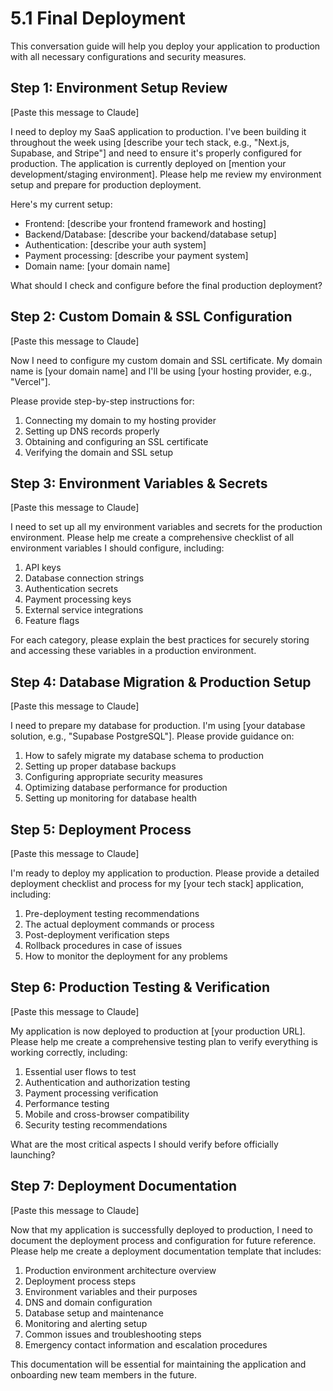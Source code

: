 # 5.1 Final Deployment

This conversation guide will help you deploy your application to production with all necessary configurations and security measures.

## Step 1: Environment Setup Review

[Paste this message to Claude]

I need to deploy my SaaS application to production. I've been building it throughout the week using [describe your tech stack, e.g., "Next.js, Supabase, and Stripe"] and need to ensure it's properly configured for production. The application is currently deployed on [mention your development/staging environment]. Please help me review my environment setup and prepare for production deployment.

Here's my current setup:
- Frontend: [describe your frontend framework and hosting]
- Backend/Database: [describe your backend/database setup]
- Authentication: [describe your auth system]
- Payment processing: [describe your payment system]
- Domain name: [your domain name]

What should I check and configure before the final production deployment?

## Step 2: Custom Domain & SSL Configuration

[Paste this message to Claude]

Now I need to configure my custom domain and SSL certificate. My domain name is [your domain name] and I'll be using [your hosting provider, e.g., "Vercel"]. 

Please provide step-by-step instructions for:
1. Connecting my domain to my hosting provider
2. Setting up DNS records properly
3. Obtaining and configuring an SSL certificate
4. Verifying the domain and SSL setup

## Step 3: Environment Variables & Secrets

[Paste this message to Claude]

I need to set up all my environment variables and secrets for the production environment. Please help me create a comprehensive checklist of all environment variables I should configure, including:

1. API keys
2. Database connection strings
3. Authentication secrets
4. Payment processing keys
5. External service integrations
6. Feature flags

For each category, please explain the best practices for securely storing and accessing these variables in a production environment.

## Step 4: Database Migration & Production Setup

[Paste this message to Claude]

I need to prepare my database for production. I'm using [your database solution, e.g., "Supabase PostgreSQL"]. Please provide guidance on:

1. How to safely migrate my database schema to production
2. Setting up proper database backups
3. Configuring appropriate security measures
4. Optimizing database performance for production
5. Setting up monitoring for database health

## Step 5: Deployment Process

[Paste this message to Claude]

I'm ready to deploy my application to production. Please provide a detailed deployment checklist and process for my [your tech stack] application, including:

1. Pre-deployment testing recommendations
2. The actual deployment commands or process
3. Post-deployment verification steps
4. Rollback procedures in case of issues
5. How to monitor the deployment for any problems

## Step 6: Production Testing & Verification

[Paste this message to Claude]

My application is now deployed to production at [your production URL]. Please help me create a comprehensive testing plan to verify everything is working correctly, including:

1. Essential user flows to test
2. Authentication and authorization testing
3. Payment processing verification
4. Performance testing
5. Mobile and cross-browser compatibility
6. Security testing recommendations

What are the most critical aspects I should verify before officially launching?

## Step 7: Deployment Documentation

[Paste this message to Claude]

Now that my application is successfully deployed to production, I need to document the deployment process and configuration for future reference. Please help me create a deployment documentation template that includes:

1. Production environment architecture overview
2. Deployment process steps
3. Environment variables and their purposes
4. DNS and domain configuration
5. Database setup and maintenance
6. Monitoring and alerting setup
7. Common issues and troubleshooting steps
8. Emergency contact information and escalation procedures

This documentation will be essential for maintaining the application and onboarding new team members in the future. 